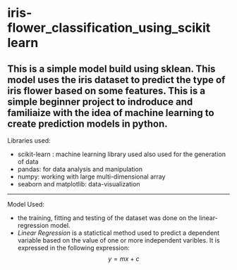 # iris-flower_classification_using_scikit learn
This is a simple model build using sklean. This model uses the iris dataset to predict the type of iris flower based on some features.
This is a simple beginner project to indroduce and familiaize with the idea of machine learning to create prediction models in python.
---
Libraries used:
- scikit-learn : machine learning library used also used for the generation of data
- pandas: for data analysis and manipulation
- numpy: working with large multi-dimensional array
- seaborn and matplotlib: data-visualization
---
Model Used:
- the training, fitting and testing of the dataset was done on the linear-regression model.
-  *Linear Regression* is a statictical method used to predict a dependent variable based on the value of one or more independent varibles.
  It is expressed in the following expression:
                                              $$y = mx + c$$
